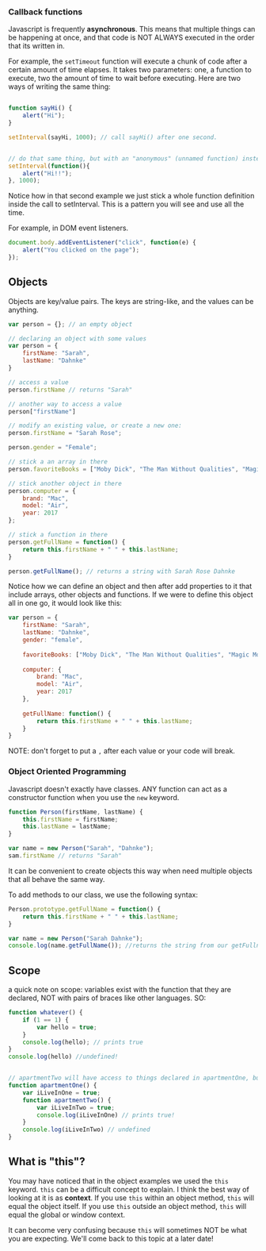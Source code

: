### Callback functions
Javascript is frequently **asynchronous**. This means that multiple things can be happening at once, and that code is NOT ALWAYS executed in the order that its written in.

For example, the ```setTimeout``` function will execute a chunk of code after a certain amount of time elapses. It takes two parameters: one, a function to execute, two the amount of time to wait before executing. Here are two ways of writing the same thing:

```javascript

function sayHi() {
	alert("Hi");
}

setInterval(sayHi, 1000); // call sayHi() after one second.


// do that same thing, but with an "anonymous" (unnamed function) instead
setInterval(function(){
	alert("Hi!!");
}, 1000);
```

Notice how in that second example we just stick a whole function definition inside the call to setInterval. This is a pattern you will see and use all the time.

For example, in DOM event listeners.

```javascript
document.body.addEventListener("click", function(e) {
	alert("You clicked on the page");
});
```

## Objects

Objects are key/value pairs. The keys are string-like, and the values can be anything.

```javascript
var person = {}; // an empty object

// declaring an object with some values
var person = {
	firstName: "Sarah",
	lastName: "Dahnke"
}

// access a value
person.firstName // returns "Sarah"

// another way to access a value
person["firstName"]

// modify an existing value, or create a new one:
person.firstName = "Sarah Rose";

person.gender = "Female";

// stick a an array in there
person.favoriteBooks = ["Moby Dick", "The Man Without Qualities", "Magic Mountain", "War and Peace"]

// stick another object in there
person.computer = {
	brand: "Mac",
	model: "Air",
	year: 2017
};

// stick a function in there
person.getFullName = function() {
	return this.firstName + " " + this.lastName;
}

person.getFullName(); // returns a string with Sarah Rose Dahnke
```

Notice how we can define an object and then after add properties to it that include arrays, other objects and functions. If we were to define this object all in one go, it would look like this:

```javascript
var person = {
	firstName: "Sarah",
	lastName: "Dahnke",
	gender: "female",
	
	favoriteBooks: ["Moby Dick", "The Man Without Qualities", "Magic Mountain", "War and Peace"],
	
	computer: {
		brand: "Mac",
		model: "Air",
		year: 2017
	},
	
	getFullName: function() {
		return this.firstName + " " + this.lastName;
	}
}

```
NOTE: don't forget to put a ```,``` after each value or your code will break.


### Object Oriented Programming
Javascript doesn't exactly have classes. ANY function can act as a constructor function when you use the ```new``` keyword.

```javascript
function Person(firstName, lastName) {
	this.firstName = firstName;
	this.lastName = lastName;
}

var name = new Person("Sarah", "Dahnke");
sam.firstName // returns "Sarah"
```

It can be convenient to create objects this way when need multiple objects that all behave the same way.

To add methods to our class, we use the following syntax:

```javascript
Person.prototype.getFullName = function() {
	return this.firstName + " " + this.lastName;
}

var name = new Person("Sarah Dahnke");
console.log(name.getFullName()); //returns the string from our getFullname function: "Sarah Rose Dahnke"
```

## Scope
a quick note on scope: variables exist with the function that they are declared, NOT with pairs of braces like other languages. SO:

```javascript
function whatever() {
	if (1 == 1) {
		var hello = true;
	}
	console.log(hello); // prints true
}
console.log(hello) //undefined!


// apartmentTwo will have access to things declared in apartmentOne, but not the other way around.
function apartmentOne() {
	var iLiveInOne = true;
	function apartmentTwo() {
		var iLiveInTwo = true;
		console.log(iLiveInOne) // prints true!
	}
	console.log(iLiveInTwo) // undefined
}

```

## What is "this"?
You may have noticed that in the object examples we used the ```this``` keyword. ```this``` can be a difficult concept to explain. I think the best way of looking at it is as **context**. If you use ```this``` within an object method, ```this``` will equal the object itself. If you use ```this``` outside an object method, ```this``` will equal the global or window context.

It can become very confusing because ```this``` will sometimes NOT be what you are expecting. We'll come back to this topic at a later date!

